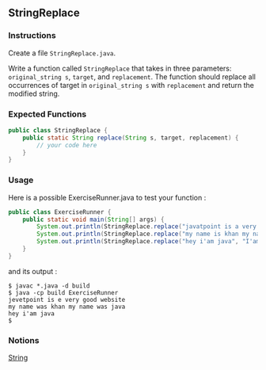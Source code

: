 ## StringReplace

### Instructions

Create a file `StringReplace.java`.

Write a function called `StringReplace` that takes in three parameters: `original_string s`, `target`, and `replacement`. The function should replace all occurrences of target in `original_string s` with `replacement` and return the modified string.

### Expected Functions

```java
public class StringReplace {
    public static String replace(String s, target, replacement) {
        // your code here
    }
}
```

### Usage

Here is a possible ExerciseRunner.java to test your function :

```java
public class ExerciseRunner {
    public static void main(String[] args) {
        System.out.println(StringReplace.replace("javatpoint is a very good website", 'a', 'e'));
        System.out.println(StringReplace.replace("my name is khan my name is java", "is","was"));
        System.out.println(StringReplace.replace("hey i'am java", "I'am","was"));
    }
}
```

and its output :

```shell
$ javac *.java -d build
$ java -cp build ExerciseRunner
jevetpoint is e very good website
my name was khan my name was java
hey i'am java
$
```

### Notions

[String](https://docs.oracle.com/en/java/javase/17/docs/api/java.base/java/lang/String.html)
